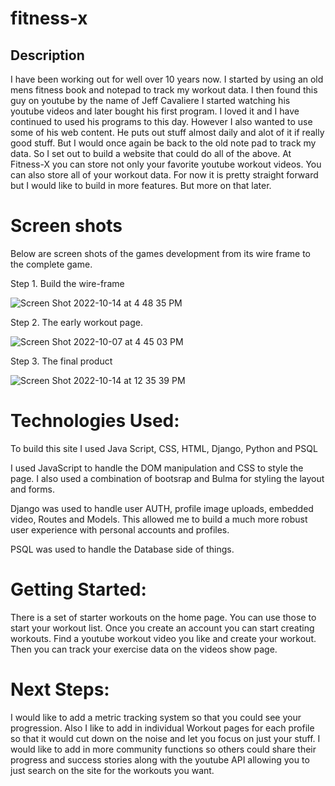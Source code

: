 # fitness-x


## Description

I have been working out for well over 10 years now. I started by using an old mens fitness book and notepad to track my workout data. I then found this guy on youtube by the name of Jeff Cavaliere
I started watching his youtube videos and later bought his first program. I loved it and I have continued to used his programs to this day. However I also wanted to use some of his web content. He puts out stuff almost daily and alot of it if really good stuff. But I would once again be back to the old note pad to track my data. So I set out to build a website that could do all of the above. 
At Fitness-X you can store not only your favorite youtube workout videos. You can also store all of your workout data. For now it is pretty straight forward but I would like to build in more features. But more on that later. 

# Screen shots

 Below are screen shots of the games development from its wire frame to the complete game.
 
 Step 1. Build the wire-frame

![Screen Shot 2022-10-14 at 4 48 35 PM](https://user-images.githubusercontent.com/9807461/196013852-920f08c8-6a8a-44ec-9c79-5d44851792fc.png)


Step 2. The early workout page.


![Screen Shot 2022-10-07 at 4 45 03 PM](https://user-images.githubusercontent.com/9807461/196013858-a26f5530-9ee6-45d5-b605-0652052c97f7.png)


Step 3. The final product 

![Screen Shot 2022-10-14 at 12 35 39 PM](https://user-images.githubusercontent.com/9807461/196013864-324c5752-7d27-41f3-9c58-3fede17de7cb.png)



# Technologies Used: 

To build this site I used Java Script, CSS, HTML, Django, Python and PSQL 

I used JavaScript to handle the DOM manipulation and CSS to style the page. I also used a combination of bootsrap and Bulma for styling the layout and forms. 

Django was used to handle user AUTH, profile image uploads, embedded video, Routes and Models. This allowed me to build a much more robust user experience with personal accounts and profiles.  

PSQL was used to handle the Database side of things. 


# Getting Started:

There is a set of starter workouts on the home page. You can use those to start your workout list.
Once you create an account you can start creating workouts. Find a youtube workout video you like and create your workout. 
Then you can track your exercise data on the videos show page. 


# Next Steps:

I would like to add a metric tracking system so that you could see your progression. Also I like to add in individual Workout pages for each profile so that it would cut down on the noise and let you focus on just your stuff. I would like to add in more community functions so others could share their progress and success stories along with the youtube API allowing you to just search on the site for the workouts you want. 


